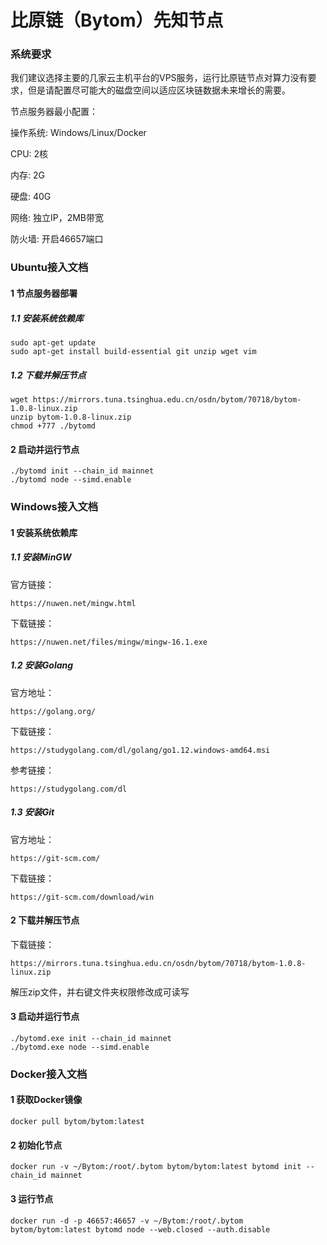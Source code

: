# 比原链（Bytom）先知节点

### 系统要求

我们建议选择主要的几家云主机平台的VPS服务，运行比原链节点对算力没有要求，但是请配置尽可能大的磁盘空间以适应区块链数据未来增长的需要。

节点服务器最小配置：

操作系统: Windows/Linux/Docker

CPU: 2核

内存: 2G

硬盘: 40G

网络: 独立IP，2MB带宽

防火墙: 开启46657端口


### Ubuntu接入文档

#### 1 节点服务器部署

##### 1.1 安装系统依赖库

```
sudo apt-get update
sudo apt-get install build-essential git unzip wget vim
```

##### 1.2 下载并解压节点

```
wget https://mirrors.tuna.tsinghua.edu.cn/osdn/bytom/70718/bytom-1.0.8-linux.zip
unzip bytom-1.0.8-linux.zip
chmod +777 ./bytomd
```

#### 2 启动并运行节点

```
./bytomd init --chain_id mainnet
./bytomd node --simd.enable
```

### Windows接入文档

#### 1 安装系统依赖库

##### 1.1 安装MinGW

官方链接：
```
https://nuwen.net/mingw.html
```
下载链接：
```
https://nuwen.net/files/mingw/mingw-16.1.exe
```
##### 1.2 安装Golang

官方地址：
```
https://golang.org/
```
下载链接：
```
https://studygolang.com/dl/golang/go1.12.windows-amd64.msi
```
参考链接：
```
https://studygolang.com/dl
```
##### 1.3 安装Git

官方地址：
```
https://git-scm.com/
```
下载链接：
```
https://git-scm.com/download/win
```
#### 2 下载并解压节点

下载链接：
```
https://mirrors.tuna.tsinghua.edu.cn/osdn/bytom/70718/bytom-1.0.8-linux.zip
```

解压zip文件，并右键文件夹权限修改成可读写

#### 3 启动并运行节点

```
./bytomd.exe init --chain_id mainnet
./bytomd.exe node --simd.enable
```

### Docker接入文档
#### 1 获取Docker镜像
```
docker pull bytom/bytom:latest
```
#### 2 初始化节点
```
docker run -v ~/Bytom:/root/.bytom bytom/bytom:latest bytomd init --chain_id mainnet
```
#### 3 运行节点
```
docker run -d -p 46657:46657 -v ~/Bytom:/root/.bytom bytom/bytom:latest bytomd node --web.closed --auth.disable
```
